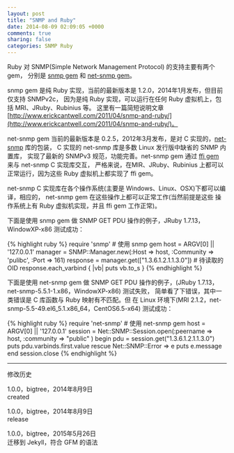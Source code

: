```yaml
---
layout: post
title: "SNMP and Ruby"
date: 2014-08-09 02:09:05 +0000
comments: true
sharing: false
categories: SNMP Ruby
---
```


Ruby 对 SNMP(Simple Network Management Protocol) 的支持主要有两个 gem，
分别是 [snmp gem](https://github.com/hallidave/ruby-snmp) 和
[net-snmp gem](https://github.com/mixtli/net-snmp)。

snmp gem 是纯 Ruby 实现，当前的最新版本是 1.2.0，2014年1月发布，但目前仅支持 SNMPv2c，
因为是纯 Ruby 实现，可以运行在任何 Ruby 虚拟机上，包括 MRI、JRuby、Rubinius 等。
这里有一篇简短说明文章 
[http://www.erickcantwell.com/2011/04/snmp-and-ruby/](http://www.erickcantwell.com/2011/04/snmp-and-ruby/)。

net-snmp gem 当前的最新版本是 0.2.5，2012年3月发布，是对 C 实现的，[net-snmp](http://www.net-snmp.org) 库的包装，
C 实现的 net-snmp 库是多数 Linux 发行版中缺省的 SNMP 内置库，
实现了最新的 SNMPv3 规范，功能完善。net-snmp gem 通过 [ffi gem](https://github.com/ffi/ffi) 来与 net-snmp C 实现库交互，
严格来说，在MIR、JRuby、Rubinius 上都可以正常运行，因为这些 Ruby 虚拟机上都实现了 ffi gem。

net-snmp C 实现库在各个操作系统(主要是 Windows、Linux、OSX)下都可以编译，相应的，
net-snmp gem 在这些操作上都可以正常工作(当然前提是这些
操作系统上有 Ruby 虚拟机实现，并且 ffi gem 工作正常)。

下面是使用 snmp gem 做 SNMP GET PDU 操作的例子，JRuby 1.7.13，WindowXP-x86 测试成功：

{% highlight ruby %}
require 'snmp' # 使用 snmp gem
host = ARGV[0] || '127.0.0.1'
manager = SNMP::Manager.new(:Host => host, :Community => 'pulibc', :Port => 161)
response = manager.get(["1.3.6.1.2.1.1.3.0"]) # 待读取的 OID
response.each_varbind { |vb| puts vb.to_s }
{% endhighlight %}

下面是使用 net-snmp gem 做 SNMP GET PDU 操作的例子，(JRuby 1.7.13，net-snmp-5.5.1-1.x86，WindowXP-x86) 测试失败，
简单看了下错误，其中一类错误是 C 库函数与 Ruby 映射有不匹配。但
在 Linux 环境下(MRI 2.1.2，net-snmp-5.5-49.el6_5.1.x86_64，CentOS6.5-x64) 测试成功：

{% highlight ruby %}
require 'net-snmp' # 使用 net-snmp gem
host = ARGV[0] || '127.0.0.1'
session = Net::SNMP::Session.open(:peername => host, :community => "public" )
begin
  pdu = session.get("1.3.6.1.2.1.1.3.0")
  puts pdu.varbinds.first.value
rescue Net::SNMP::Error => e
  puts e.message
end
session.close
{% endhighlight %}

- - -

修改历史

1.0.0，bigtree，2014年8月9日  
created  

1.0.0，bigtree，2014年8月9日  
release

1.0.0，bigtree，2015年5月26日  
迁移到 Jekyll，符合 GFM 的语法
